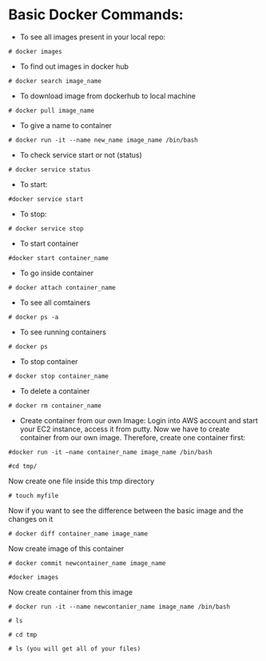 # Basic Docker Commands:

- To see all images present in your local repo:
```
# docker images
```

- To find out images in docker hub
```
# docker search image_name
```

- To download image from dockerhub to local machine
```
# docker pull image_name
```

- To give a name to container
```
# docker run -it --name new_name image_name /bin/bash
```

- To check service start or not (status)
```
# docker service status
```

- To start:
```
#docker service start
```

- To stop: 
```
# docker service stop
```

- To start container
```
#docker start container_name
```

- To go inside container
```
# docker attach container_name
```

- To see all comtainers
```
# docker ps -a
```

- To see running containers
```
# docker ps
```

- To stop container
```
# docker stop container_name
```

- To delete a container
```
# docker rm container_name
```

- Create container from our own Image:
Login into AWS account and start your EC2 instance, access it from putty.
Now we have to create container from our own image. Therefore, create one container first:

```
#docker run -it –name container_name image_name /bin/bash
```

```
#cd tmp/
```

Now create one file inside this tmp directory
```
# touch myfile
```

Now if you want to see the difference between the basic image and the changes on it
```
# docker diff container_name image_name
```

Now create image of this container
```
# docker commit newcontainer_name image_name
```

```
#docker images
```

Now create container from this image
```
# docker run -it --name newcontanier_name image_name /bin/bash
```

```
# ls 
```

```
# cd tmp
```

```
# ls (you will get all of your files)
```
